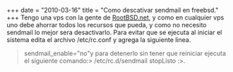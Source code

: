+++
date = "2010-03-16"
title = "Como descativar sendmail en freebsd."
+++
Tengo una vps con la gente de [RootBSD.net](http://www.rootbsd.net/manage/aff.php?aff=027), y como en cualquier vps uno debe ahorrar todos los recursos que pueda, y como no necesito sendmail lo mejor sera desactivarlo. Para evitar que se ejecuta al iniciar el sistema edita el archivo /etc/rc.conf y agrega la siguiente linea.

> sendmail\_enable="no"y para detenerlo sin tener que reiniciar ejecuta el siguiente comando:> /etc/rc.d/sendmail stopListo :>.
